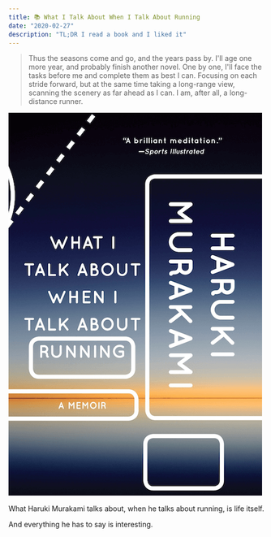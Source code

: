 ```yaml
---
title: 📚 What I Talk About When I Talk About Running
date: "2020-02-27"
description: "TL;DR I read a book and I liked it"
---
```


> Thus the seasons come and go, and the years pass by. I'll age one more year, and probably finish another novel. One by one, I'll face the tasks before me and complete them as best I can. Focusing on each stride forward, but at the same time taking a long-range view, scanning the scenery as far ahead as I can. I am, after all, a long-distance runner.

![Cover book of What I Talk About When I Talk About Running by Haruki Murakami](book-cover-what-i-talk-about-when-i-talk-about-running.png)

What Haruki Murakami talks about, when he talks about running, is life itself.

And everything he has to say is interesting.
